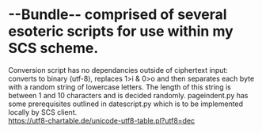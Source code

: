 # --Bundle-- comprised of several esoteric scripts for use within my SCS scheme. 

Conversion script has no dependancies outside of ciphertext input: converts to binary (utf-8), replaces 1>i & 0>o and then separates each byte with a random string of lowercase letters. The length of this string is between 1 and 10 characters and is decided randomly.
pageindent.py has some prerequisites outlined in datescript.py which is to be implemented locally by SCS client.  
https://utf8-chartable.de/unicode-utf8-table.pl?utf8=dec
